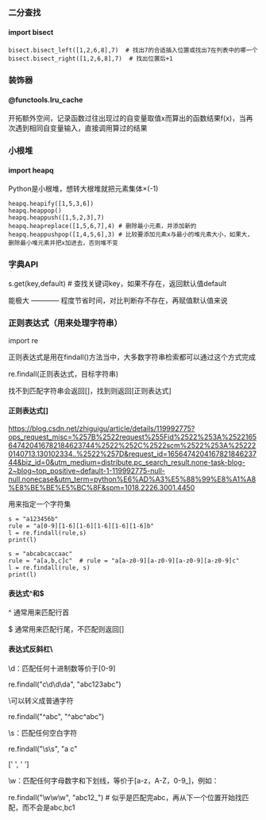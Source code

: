 ### 二分查找

#### import bisect

```
bisect.bisect_left([1,2,6,8],7)  # 找出7的合适插入位置或找出7在列表中的哪一个
bisect.bisect_right([1,2,6,8],7)  # 找出位置后+1

```

### 装饰器

#### @functools.lru_cache

开拓额外空间，记录函数过往出现过的自变量取值x而算出的函数结果f(x)，当再次遇到相同自变量输入，直接调用算过的结果

### 小根堆

#### import heapq

Python是小根堆，想转大根堆就把元素集体×(-1)

```
heapq.heapify([1,5,3,6])
heapq.heappop()
heapq.heappush([1,5,2,3],7)
heapq.heapreplace([1,5,6,7],4) # 删除最小元素，并添加新的
heapq.heappushpop([1,4,5,6],3) # 比较要添加元素x与最小的堆元素大小，如果大，删除最小堆元素并把x加进去，否则堆不变

```

### 字典API

s.get(key,default)   # 查找关键词key，如果不存在，返回默认值default

能极大 ———— 程度节省时间，对比判断存不存在，再赋值默认值来说

### 正则表达式（用来处理字符串）

import re

正则表达式是用在findall()方法当中，大多数字符串检索都可以通过这个方式完成

re.findall(正则表达式，目标字符串)

找不到匹配字符串会返回[]，找到则返回[正则表达式]

#### 正则表达式[]

https://blog.csdn.net/zhiguigu/article/details/119992775?ops_request_misc=%257B%2522request%255Fid%2522%253A%2522165647420416782184623744%2522%252C%2522scm%2522%253A%252220140713.130102334..%2522%257D&request_id=165647420416782184623744&biz_id=0&utm_medium=distribute.pc_search_result.none-task-blog-2~blog~top_positive~default-1-119992775-null-null.nonecase&utm_term=python%E6%AD%A3%E5%88%99%E8%A1%A8%E8%BE%BE%E5%BC%8F&spm=1018.2226.3001.4450

用来指定一个字符集

```
s = "a123456b"
rule = "a[0-9][1-6][1-6][1-6][1-6][1-6]b"	
l = re.findall(rule,s)
print(l)

```

```
s = "abcabcaccaac"
rule = "a[a,b,c]c"  # rule = "a[a-z0-9][a-z0-9][a-z0-9][a-z0-9]c"	
l = re.findall(rule, s)
print(l)

```

#### 表达式^和$

^ 通常用来匹配行首

$ 通常用来匹配行尾，不匹配则返回[]

#### 表达式反斜杠\

\d：匹配任何十进制数等价于[0-9]

re.findall("c\d\d\da", "abc123abc")

\可以转义成普通字符

re.findall("\^abc", "^abc^abc")

\s：匹配任何空白字符

re.findall("\s\s", "a     c"

['  ', '  ']

\w：匹配任何字母数字和下划线，等价于[a-z，A-Z，0-9_]，例如：

re.findall("\w\w\w", "abc12_")  # 似乎是匹配完abc，再从下一个位置开始找匹配，而不会是abc,bc1

